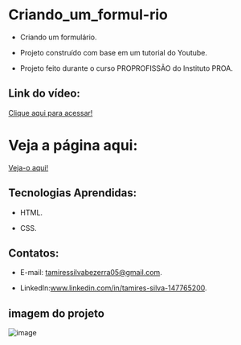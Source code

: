 # Criando_um_formul-rio

 - Criando um formulário.
   
 - Projeto construído com base em um tutorial do Youtube.

 - Projeto feito durante o curso PROPROFISSÃO do Instituto PROA.
   
## Link do vídeo:

 [Clique aqui para acessar!](https://www.youtube.com/watch?v=wwqOJ2o84S4&list=PLhkO7OMKgT_rwCMqErLDnhcxVWy8t0e74&index=3)

  #  Veja a página aqui:
  
 [Veja-o aqui!](https://criando-um-formul-rio.vercel.app/)
   
## Tecnologias Aprendidas:
 - HTML.
   
 - CSS.

## Contatos:
 - E-mail: tamiressilvabezerra05@gmail.com.
   
 - LinkedIn:www.linkedin.com/in/tamires-silva-147765200.

    
    
## imagem do projeto

![image](https://github.com/tamiressil/Criando_um_formul-rio/assets/163886976/4fde505d-90e2-4ea3-a92e-29a17e5f6ca4)

